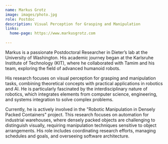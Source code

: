 ```yaml
---
name: Markus Grotz
image: images/photo.jpg
role: Postdoc
description: Visual Perception for Grasping and Manipulation
links:
  home-page: https://www.markusgrotz.com
  
---
```


Markus is a passionate Postdoctoral Researcher in Dieter’s lab at the University of Washington. His academic journey began at the Karlsruhe Institute of Technology (KIT), where he collaborated with Tamim and his team, exploring the field of advanced humanoid robots.  

His research focuses on visual perception for grasping and manipulation tasks, combining theoretical concepts with practical applications in robotics and AI. He is particularly fascinated by the interdisciplinary nature of robotics, which integrates elements from computer science, engineering, and systems integration to solve complex problems.  

Currently, he is actively involved in the "Robotic Manipulation in Densely Packed Containers" project. This research focuses on automation for industrial warehouses, where densely packed objects are challenging to distinguish visually, requiring manipulation techniques sensitive to object arrangements. His role includes coordinating research efforts, managing schedules and goals, and overseeing software architecture.
